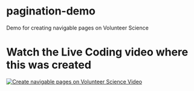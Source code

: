 # pagination-demo
Demo for creating navigable pages on Volunteer Science

# Watch the Live Coding video where this was created

[![Create navigable pages on Volunteer Science Video](http://img.youtube.com/vi/0CH06zSDDoI/0.jpg)](https://www.youtube.com/watch?v=0CH06zSDDoI "Create navigable pages on Volunteer Science")
